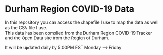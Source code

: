 # Durham Region COVID-19 Data
In this repository you can access the shapefile I use to map the data as well as the CSV file I use.  
This data has been complied from the Durham Region COVID-19 Tracker and the Open Data site from the Region of Durham.

It will be updated daily by 5:00PM EST
Monday --> Friday
